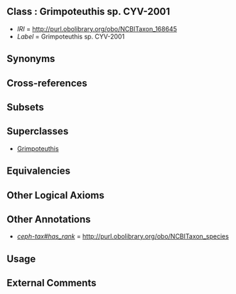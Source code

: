 
## Class : Grimpoteuthis sp. CYV-2001

 * *IRI* = http://purl.obolibrary.org/obo/NCBITaxon_168645
 * *Label* = Grimpoteuthis sp. CYV-2001

## Synonyms


## Cross-references


## Subsets


## Superclasses

 * [Grimpoteuthis](../../NCBITaxon/42/NCBITaxon_78442.md)

## Equivalencies


## Other Logical Axioms


## Other Annotations

 * *[ceph-tax#has_rank](../../ceph-tax#has/nk/ceph-tax#has_rank.md)* = http://purl.obolibrary.org/obo/NCBITaxon_species

## Usage


## External Comments

